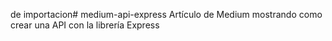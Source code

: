  de importacion# medium-api-express
Artículo de Medium mostrando como crear una API con la librería Express
